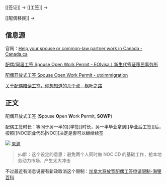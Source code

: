 
[[签证]] -> [[工签]] ->

[[配偶移民]] ->

## 信息源

官网：[Help your spouse or common-law partner work in Canada - Canada.ca](https://www.canada.ca/en/immigration-refugees-citizenship/services/study-canada/work/help-your-spouse-common-law-partner-work-canada.html)

[配偶/同居工签 Spouse Open Work Permit - EOIvisa丨新生代签证移民事务所](https://eoivisa.com/spouse-open-work-permit/)

[配偶开放式工签 Spouse Open Work Permit - utoimmigration](https://utoimmigration.com/spouse-open-work-permit/)

[关于配偶陪读工签，你想知道的几个点 - 枫叶之路](https://www.lifeca.com/spouse-study-open-work-permit/)

## 正文

配偶开放式工签 (**S**pouse **O**pen **W**ork **P**ermit, **SOWP**)

配偶工签时长：等同于另一半的[[学签]]时长，另一半毕业拿到[[毕业后工签]]后，按照[[NOC职业代码|NOC]]决定是否可以继续续签

![](https://picture-guan.oss-cn-hangzhou.aliyuncs.com/20220901022021.png)
[来源](https://youtu.be/td-oJbuFHCs?list=PLGMrzTnCOjdTga7uu5vVbudG_bwH3Vxl1&t=1223)

> yu胖：这个设定的意思：避免两个人同时做 NOC CD 的基础工作，抢本地劳动力市场，产生太大冲击

不过最近有消息说要有新政取消这个限制：[加拿大将放宽配偶工签申请限制-海狸百科](https://www.hailibk.com/news/sowpnewpolicy/)
